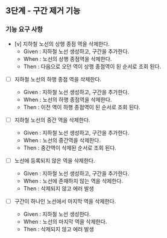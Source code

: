## 3단계 - 구간 제거 기능

### 기능 요구 사항

- [v] 지하철 노선의 상행 종점 역을 삭제한다.
    * Given : 지하철 노선 생성하고, 구간을 추가한다.
    * When : 노선의 상행 종점역을 삭제한다.
    * Then : 다음으로 오던 역이 상행 종점역이 된 순서로 조회 된다.

- [ ] 지하철 노선의 하행 종점 역을 삭제한다.
    * Given : 지하철 노선 생성하고, 구간을 추가한다.
    * When : 노선의 하행 종점역을 삭제한다.
    * Then : 이전 역이 하행 종점역이 된 순서로 조회 된다.

- [ ] 지하철 노선의 중간 역을 삭제한다.
    * Given : 지하철 노선 생성하고, 구간을 추가한다.
    * When : 노선의 중간역을 삭제한다.
    * Then : 중간역이 삭제된 순서로 조회 된다.

- [ ] 노선에 등록되지 않은 역을 삭제한다.
    * Given : 지하철 노선 생성하고, 구간을 추가한다.
    * When : 노선에 존재하지 않는 역을 삭제한다.
    * Then : 삭제되지 않고 에러 발생

- [ ] 구간이 하나인 노선에서 마지막 역을 삭제한다.
    * Given : 지하철 노선 생성한다.
    * When : 노선의 마지막 역을 삭제한다.
    * Then : 삭제되지 않고 에러 발생


